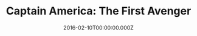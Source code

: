 ---
title: "Captain America: The First Avenger"
year: 2011
date: 2016-02-10T00:00:00.000Z
permalink: /almanac/movies/2016-02-10-captain-america-the-first-avenger/index.html
rating: 3
---